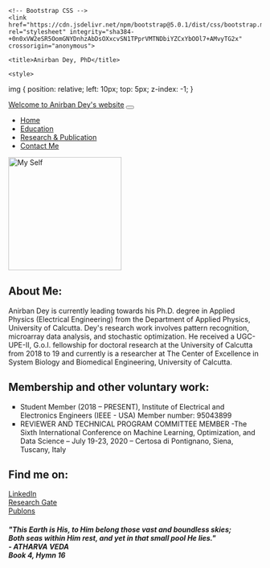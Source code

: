 <!doctype html>
<html lang="en">
  <head>
    <!-- Required meta tags -->
    <meta charset="utf-8">
    <meta name="viewport" content="width=device-width, initial-scale=1">

    <!-- Bootstrap CSS -->
    <link href="https://cdn.jsdelivr.net/npm/bootstrap@5.0.1/dist/css/bootstrap.min.css" rel="stylesheet" integrity="sha384-+0n0xVW2eSR5OomGNYDnhzAbDsOXxcvSN1TPprVMTNDbiYZCxYbOOl7+AMvyTG2x" crossorigin="anonymous">

    <title>Anirban Dey, PhD</title>

    <style>
img {
  position: relative;
  left: 10px;
  top: 5px;
  z-index: -1;
}
</style>
  </head>

  <body>
<nav class="navbar navbar-expand-lg navbar-light bg-light">
  <div class="container-fluid">
    <a class="navbar-brand" href="/">Welcome to Anirban Dey's website</a>
    <button class="navbar-toggler" type="button" data-bs-toggle="collapse" data-bs-target="#navbarNav" aria-controls="navbarNav" aria-expanded="false" aria-label="Toggle navigation">
      <span class="navbar-toggler-icon"></span>
    </button>
    <div class="collapse navbar-collapse" id="navbarNav">
      <ul class="navbar-nav">
        <li class="nav-item">
          <a class="nav-link disabled" aria-current="page" href="#">Home</a>
        </li>
        <li class="nav-item">
          <a class="nav-link" href="/Education">Education</a>
        </li>
        <li class="nav-item">
          <a class="nav-link" href="/Research">Research & Publication</a>
        </li>
        <li class="nav-item">
          <a class="nav-link" href="/Contact">Contact Me</a>
        </li>
      </ul>
    </div>
  </div>
</nav>

<div class="container-fluid">
<img src="https://scholar.googleusercontent.com/citations?view_op=view_photo&user=w8mgzDcAAAAJ&citpid=5" alt="My Self" class="rounded-pill" style="width:225px;height:225px;">
<h2>About Me: </h2>
<p>Anirban Dey is currently leading towards his Ph.D. degree in Applied Physics (Electrical Engineering) from the Department of Applied Physics, University of Calcutta. Dey's research work involves pattern recognition, microarray data analysis, and stochastic optimization. He received a UGC-UPE-II, G.o.I. fellowship for doctoral research at the University of Calcutta from 2018 to 19 and currently is a researcher at The Center of Excellence in System Biology and Biomedical Engineering, University of Calcutta.</p>

<h2>Membership and other voluntary work:</h2>
<p>

  <ul style="list-style-type:square;">
  <li>Student Member (2018 – PRESENT), Institute of Electrical and Electronics Engineers (IEEE - USA)
Member number: 95043899</li>
  <li>REVIEWER AND TECHNICAL PROGRAM COMMITTEE MEMBER -The Sixth International Conference on Machine Learning, Optimization, and Data Science – July 19-23, 2020 – Certosa di Pontignano, Siena, Tuscany, Italy</li>
</ul>
</p>
<h2>Find me on:</h2>
<a href="https://www.linkedin.com/in/anirban-dey-caluniv/">LinkedIn</a><br>
<a href="https://www.researchgate.net/profile/Anirban_Dey5">Research Gate</a> <br>
<a href="https://publons.com/researcher/3559111/anirban-dey/">Publons</a>
            
<h5>
"This Earth is His, to Him belong those vast and boundless skies;<br> Both seas within Him rest, and yet in that small pool He lies."<br>
- ATHARVA VEDA<br>
Book 4, Hymn 16


</h5>
</div>
  </body>
</html>
